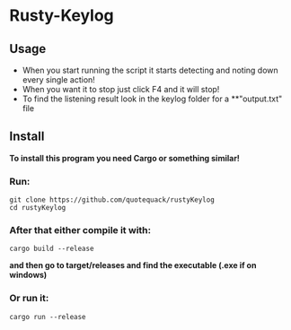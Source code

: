 # Rusty-Keylog

## Usage
* When you start running the script it starts detecting and noting down every single action!
* When you want it to stop just click F4 and it will stop!
* To find the listening result look in the keylog folder for a **"output.txt" file

## Install
**To install this program you need Cargo or something similar!**
### Run:
```
git clone https://github.com/quotequack/rustyKeylog
cd rustyKeylog
```
### After that either compile it with:
```
cargo build --release
```
**and then go to target/releases and find the executable (.exe if on windows)**
### Or run it:
```
cargo run --release
```